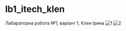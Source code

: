 # lb1_itech_klen
Лабараторна робота №1, варіант 1, Клен Ірина
![1](https://user-images.githubusercontent.com/120607789/208806679-e44fe232-4113-44ef-8a06-52f174cb52ee.png)
![2](https://user-images.githubusercontent.com/120607789/208806682-37b8d026-66bd-4889-b86a-c86c364fa15f.png)
